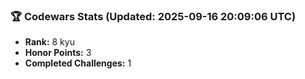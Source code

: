 ### 🏆 Codewars Stats (Updated: 2025-09-16 20:09:06 UTC)

- **Rank:** 8 kyu
- **Honor Points:** 3
- **Completed Challenges:** 1
